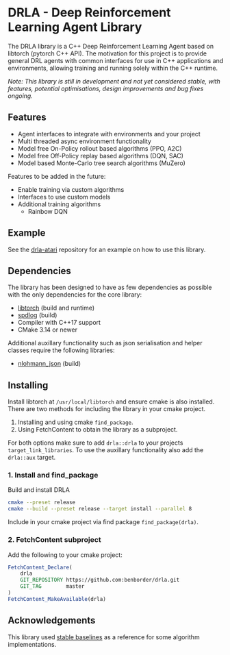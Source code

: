 # DRLA - Deep Reinforcement Learning Agent Library

The DRLA library is a C++ Deep Reinforcement Learning Agent based on libtorch (pytorch C++ API). The motivation for this project is to provide general DRL agents with common interfaces for use in C++ applications and environments, allowing training and running solely within the C++ runtime.

*Note: This library is still in development and not yet considered stable, with features, potential optimisations, design improvements and bug fixes ongoing.*

## Features

- Agent interfaces to integrate with environments and your project
- Multi threaded async environment functionality
- Model free On-Policy rollout based algorithms (PPO, A2C)
- Model free Off-Policy replay based algorithms (DQN, SAC)
- Model based Monte-Carlo tree search algorithms (MuZero)

Features to be added in the future:

- Enable training via custom algorithms
- Interfaces to use custom models
- Additional training algorithms
	- Rainbow DQN

## Example

See the [drla-atari](https://github.com/benborder/drla-atari) repository for an example on how to use this library.

## Dependencies

The library has been designed to have as few dependencies as possible with the only dependencies for the core library:

- [libtorch](https://github.com/pytorch/pytorch) (build and runtime)
- [spdlog](https://github.com/gabime/spdlog) (build)
- Compiler with C++17 support
- CMake 3.14 or newer

Additional auxillary functionality such as json serialisation and helper classes require the following libraries:

- [nlohmann_json](https://github.com/nlohmann/json) (build)

## Installing

Install libtorch at `/usr/local/libtorch` and ensure cmake is also installed. There are two methods for including the library in your cmake project.

1. Installing and using cmake `find_package`.
2. Using FetchContent to obtain the library as a subproject.

For both options make sure to add `drla::drla` to your projects `target_link_libraries`. To use the auxillary functionality also add the `drla::aux` target.

### 1. Install and find_package

Build and install DRLA

```bash
cmake --preset release
cmake --build --preset release --target install --parallel 8
```

Include in your cmake project via find package `find_package(drla)`.

### 2. FetchContent subproject

Add the following to your cmake project:

```cmake
FetchContent_Declare(
	drla
	GIT_REPOSITORY https://github.com:benborder/drla.git
	GIT_TAG        master
)
FetchContent_MakeAvailable(drla)
```

## Acknowledgements

This library used [stable baselines](https://github.com/DLR-RM/stable-baselines3) as a reference for some algorithm implementations.
